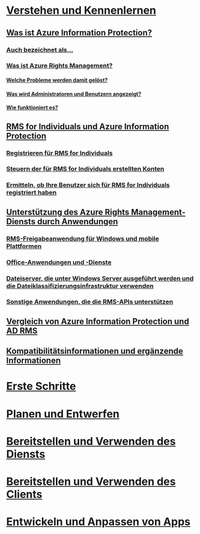 # [Verstehen und Kennenlernen](what-is-information-protection.md)
## [Was ist Azure Information Protection?](what-is-information-protection.md)
### [Auch bezeichnet als...](aka.md)
### [Was ist Azure Rights Management?](what-is-azure-rms.md)
#### [Welche Probleme werden damit gelöst?](azure-rms-problems-it-solves.md)
#### [Was wird Administratoren und Benutzern angezeigt?](what-admins-users-see.md)
#### [Wie funktioniert es?](how-does-it-work.md)
## [RMS for Individuals und Azure Information Protection](rms-for-individuals.md)
### [Registrieren für RMS for Individuals](rms-for-individuals-user-sign-up.md)
### [Steuern der für RMS for Individuals erstellten Konten](rms-for-individuals-take-control.md)
### [Ermitteln, ob Ihre Benutzer sich für RMS for Individuals registriert haben](rms-for-individuals-identify-sign-up.md)
## [Unterstützung des Azure Rights Management-Diensts durch Anwendungen](applications-support.md)
### [RMS-Freigabeanwendung für Windows und mobile Plattformen](sharing-app-support.md)
### [Office-Anwendungen und -Dienste](office-apps-services-support.md)
### [Dateiserver, die unter Windows Server ausgeführt werden und die Dateiklassifizierungsinfrastruktur verwenden](file-server-support.md)
### [Sonstige Anwendungen, die die RMS-APIs unterstützen](api-support.md)
## [Vergleich von Azure Information Protection und AD RMS](compare-on-premise.md)
## [Kompatibilitätsinformationen und ergänzende Informationen](compliance.md)
# [Erste Schritte](/information-protection/get-started/requirements-azure-rms)
# [Planen und Entwerfen](/information-protection/plan-design/deployment-roadmap)
# [Bereitstellen und Verwenden des Diensts](/information-protection/deploy-use/activate-service)
# [Bereitstellen und Verwenden des Clients](/information-protection/rms-client/use-client)
# [Entwickeln und Anpassen von Apps](/information-protection/develop/developers-guide)


<!--HONumber=Jan17_HO4-->


